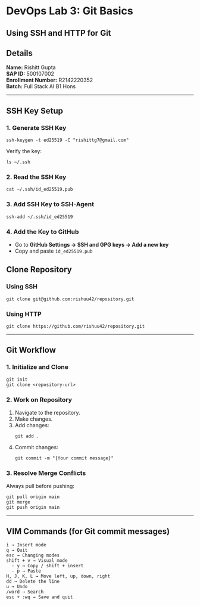 # DevOps Lab 3: Git Basics  

## Using SSH and HTTP for Git  

## Details  
**Name:** Rishitt Gupta  
**SAP ID:** 500107002  
**Enrollment Number:** R2142220352  
**Batch:** Full Stack AI B1 Hons  

---  

## SSH Key Setup  

### 1. Generate SSH Key  
```
ssh-keygen -t ed25519 -C "rishittg7@gmail.com"
```  
Verify the key:  
```
ls ~/.ssh
```  

### 2. Read the SSH Key  
```
cat ~/.ssh/id_ed25519.pub
```  

### 3. Add SSH Key to SSH-Agent  
```
ssh-add ~/.ssh/id_ed25519
```  

### 4. Add the Key to GitHub  
- Go to **GitHub Settings → SSH and GPG keys → Add a new key**  
- Copy and paste `id_ed25519.pub`  

## Clone Repository  

### Using SSH  
```
git clone git@github.com:rishuu42/repository.git
```  

### Using HTTP  
```
git clone https://github.com/rishuu42/repository.git
```  

---  

## Git Workflow  

### 1. Initialize and Clone  
```
git init  
git clone <repository-url>
```  

### 2. Work on Repository  
1. Navigate to the repository.  
2. Make changes.  
3. Add changes:  
   ```
   git add .
   ```  
4. Commit changes:  
   ```
   git commit -m "{Your commit message}"
   ```  

### 3. Resolve Merge Conflicts  
Always pull before pushing:  
```
git pull origin main  
git merge  
git push origin main  
```  

---  

## VIM Commands (for Git commit messages)  
```
i → Insert mode  
q → Quit  
esc → Changing modes  
shift + v → Visual mode  
  - y → Copy / shift + insert  
  - p → Paste  
H, J, K, L → Move left, up, down, right  
dd → Delete the line  
u → Undo  
/word → Search  
esc + :wq → Save and quit  
```  
